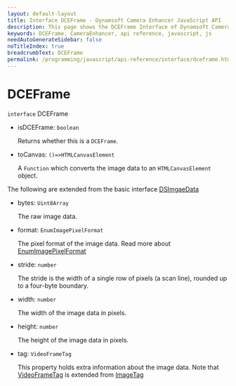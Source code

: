 ```yaml
---
layout: default-layout
title: Interface DCEFrame - Dynamsoft Camera Enhancer JavaScript API
description: This page shows the DCEFrame Interface of Dynamsoft Camera Enhancer JavaScript SDK.
keywords: DCEFrame, CameraEnhancer, api reference, javascript, js
needAutoGenerateSidebar: false
noTitleIndex: true
breadcrumbText: DCEFrame
permalink: /programming/javascript/api-reference/interface/dceframe.html
---
```


# DCEFrame

`interface` DCEFrame

* isDCEFrame: `boolean`
  
  Returns whether this is a `DCEFrame`.

* toCanvas: `()=>HTMLCanvasElement`

  A `Function` which converts the image data to an `HTMLCanvasElement` object.

The following are extended from the basic interface [DSImgaeData](https://www.dynamsoft.com/capture-vision/docs/web/programming/javascript/api-reference/core/basic-structures/ds-image-data.html)

* bytes: `Uint8Array`

  The raw image data.

* format: `EnumImagePixelFormat`

  The pixel format of the image data. Read more about [EnumImagePixelFormat](https://www.dynamsoft.com/capture-vision/docs/core/enums/core/image-pixel-format.html?lang=js)

* stride: `number`

  The stride is the width of a single row of pixels (a scan line), rounded up to a four-byte boundary.

* width: `number`

  The width of the image data in pixels.

* height: `number`

  The height of the image data in pixels.

* tag: `VideoFrameTag`
  
  This property holds extra information about the image data. Note that [VideoFrameTag](videoframetag.md) is extended from [ImageTag](https://www.dynamsoft.com/capture-vision/docs/web/programming/javascript/api-reference/core/basic-structures/image-tag.html)
